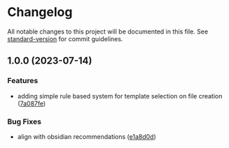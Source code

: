 # Changelog

All notable changes to this project will be documented in this file. See [standard-version](https://github.com/conventional-changelog/standard-version) for commit guidelines.

## 1.0.0 (2023-07-14)


### Features

* adding simple rule based system for template selection on file creation ([7a087fe](https://github.com/YPetremann/obsidian-ruled-template/commit/7a087fef69d6f09e7fbfa9eca952bfdc47430ccc))


### Bug Fixes

* align with obsidian recommendations ([e1a8d0d](https://github.com/YPetremann/obsidian-ruled-template/commit/e1a8d0dd16a744151ea8d8ee3e1db5a1e04eb254))
